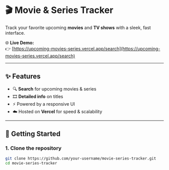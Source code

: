 # 🎬 Movie & Series Tracker

Track your favorite upcoming **movies** and **TV shows** with a sleek, fast interface.

🌐 **Live Demo:**  
👉 [https://upcoming-movies-series.vercel.app/search](https://upcoming-movies-series.vercel.app/search)

---

## ✨ Features

- 🔍 **Search** for upcoming movies & series  
- 🎞️ **Detailed info** on titles  
- ⚡ Powered by a responsive UI  
- ☁️ Hosted on **Vercel** for speed & scalability  

---

## 🚀 Getting Started

### 1. Clone the repository

```bash
git clone https://github.com/your-username/movie-series-tracker.git
cd movie-series-tracker

